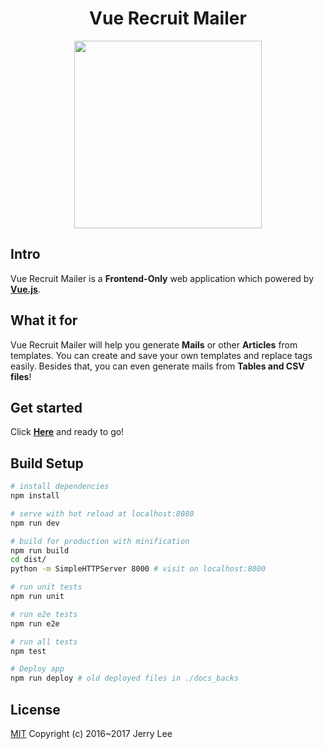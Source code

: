 <h1 align="center">Vue Recruit Mailer</h1>


<p align="center"><a href="https://jerrywdlee.github.io/vue-recruitment-mailer/" target="_blank"><img width="300"src="https://cdn.rawgit.com/jerrywdlee/vue-recruitment-mailer/master/src/assets/vue-mailer-logo-v02.svg"></a></p>

## Intro
Vue Recruit Mailer is a **Frontend-Only** web application which powered by **[Vue.js](https://vuejs.org/)**.

## What it for
Vue Recruit Mailer will help you generate **Mails** or other **Articles** from templates.
You can create and save your own templates and replace tags easily. 
Besides that, you can even generate mails from **Tables and CSV files**!

## Get started
Click **[Here](https://jerrywdlee.github.io/vue-recruitment-mailer/)** and ready to go!

## Build Setup

``` bash
# install dependencies
npm install

# serve with hot reload at localhost:8080
npm run dev

# build for production with minification
npm run build
cd dist/
python -m SimpleHTTPServer 8000 # visit on localhost:8000

# run unit tests
npm run unit

# run e2e tests
npm run e2e

# run all tests
npm test

# Deploy app
npm run deploy # old deployed files in ./docs_backs

```

## License
[MIT](http://opensource.org/licenses/MIT)
Copyright (c) 2016~2017 Jerry Lee